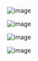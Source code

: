 ![image](https://github.com/user-attachments/assets/f6b81e36-74a3-4109-beea-dbd986e76ac2)

![image](https://github.com/user-attachments/assets/57755ce4-018c-47ad-8f45-6cbedc496403)

![image](https://github.com/user-attachments/assets/94be993d-d6e7-4810-9259-ab6cee4f9e1b)

![image](https://github.com/user-attachments/assets/e9759ce2-a84e-404f-bc64-41b3b55b33da)


